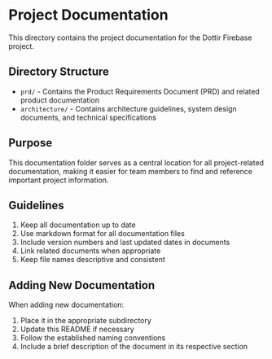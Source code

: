 # Project Documentation

This directory contains the project documentation for the Dottir Firebase project.

## Directory Structure

- `prd/` - Contains the Product Requirements Document (PRD) and related product documentation
- `architecture/` - Contains architecture guidelines, system design documents, and technical specifications

## Purpose

This documentation folder serves as a central location for all project-related documentation, making it easier for team members to find and reference important project information.

## Guidelines

1. Keep all documentation up to date
2. Use markdown format for all documentation files
3. Include version numbers and last updated dates in documents
4. Link related documents when appropriate
5. Keep file names descriptive and consistent

## Adding New Documentation

When adding new documentation:
1. Place it in the appropriate subdirectory
2. Update this README if necessary
3. Follow the established naming conventions
4. Include a brief description of the document in its respective section 